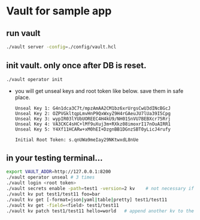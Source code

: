# Vault for sample app

## run vault
``` bash
./vault server -config=./config/vault.hcl
```

## init vault. only once after DB is reset.
``` bash
./vault operator init
```
- you will get unseal keys and root token like below. save them in safe place.
  ```
  Unseal Key 1: G4n1dca3C7t/mpzAmAA2CM1bz6xrUrgsCwU3dINcBGcJ
  Unseal Key 2: OZPVGkltqpLmvHnP9QxWxyZ9H4rGAeuJU7lUa39I5Cpg
  Unseal Key 3: wypIR03lYUbUOREEC4H4kU9/NH01SnVU7BEBXcr75Rrj
  Unseal Key 4: VA3CKC4sHC+lMf9uXuj3m+RXkz08imoxrI17nOuAIRR1
  Unseal Key 5: Y4Xf11HCARw+xM0hEI+DzgnBB1DGnzSBT0yLicJ4rufy

  Initial Root Token: s.qnUWa9meIay29NKtwxdL8nUe
  ```

## in your testing terminal...
``` bash
export VAULT_ADDR=http://127.0.0.1:8200
./vault operator unseal # 3 times
./vault login <root token>
./vault secrets enable -path=test1 -version=2 kv	# not necessary if DB is not reset.
./vault kv put test1/test11 foo=bar
./vault kv get [-format=json|yaml|table|pretty] test1/test11
./vault kv get -field=<field> test1/test11
./vault kv patch test1/test11 hello=world	# append another kv to the path.
```
